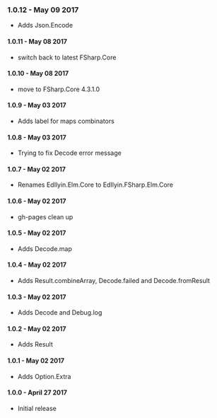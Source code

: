 ### 1.0.12 - May 09 2017
* Adds Json.Encode

#### 1.0.11 - May 08 2017
* switch back to latest FSharp.Core

#### 1.0.10 - May 08 2017
* move to FSharp.Core 4.3.1.0

#### 1.0.9 - May 03 2017
* Adds label for maps combinators

#### 1.0.8 - May 03 2017
* Trying to fix Decode error message

#### 1.0.7 - May 02 2017
* Renames EdIlyin.Elm.Core to EdIlyin.FSharp.Elm.Core

#### 1.0.6 - May 02 2017
* gh-pages clean up

#### 1.0.5 - May 02 2017
* Adds Decode.map

#### 1.0.4 - May 02 2017
* Adds Result.combineArray, Decode.failed and Decode.fromResult

#### 1.0.3 - May 02 2017
* Adds Decode and Debug.log

#### 1.0.2 - May 02 2017
* Adds Result

#### 1.0.1 - May 02 2017
* Adds Option.Extra

#### 1.0.0 - April 27 2017
* Initial release
